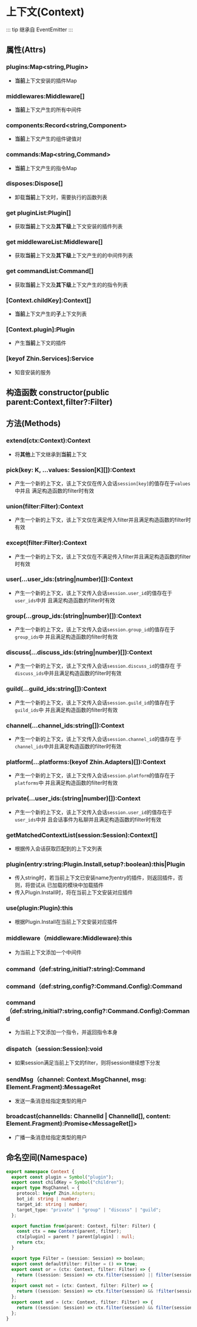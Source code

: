 # 上下文(Context)

::: tip 继承自 EventEmitter :::

## 属性(Attrs)

### plugins:Map<string,Plugin>

- **当前**上下文安装的插件Map

### middlewares:Middleware[]

- **当前**上下文产生的所有中间件

### components:Record<string,Component>

- **当前**上下文产生的组件键值对

### commands:Map<string,Command>

- **当前**上下文产生的指令Map

### disposes:Dispose[]

- 卸载**当前**上下文时，需要执行的函数列表

### get pluginList:Plugin[]

- 获取**当前**上下文及**其下级**上下文安装的插件列表

### get middlewareList:Middleware[]

- 获取**当前**上下文及**其下级**上下文产生的的中间件列表

### get commandList:Command[]

- 获取**当前**上下文及**其下级**上下文产生的的指令列表

### [Context.childKey]:Context[]

- **当前**上下文产生的**子**上下文列表

### [Context.plugin]:Plugin

- 产生**当前**上下文的插件

### [keyof Zhin.Services]:Service

- 知音安装的服务

## 构造函数 constructor(public parent:Context,filter?:Filter)

## 方法(Methods)

### extend(ctx:Context):Context

- 将**其他**上下文继承到**当前**上下文

### pick(key: K, ...values: Session[K][]):Context

- 产生一个新的上下文，该上下文仅在传入会话`session[key]`的值存在于`values`中并且
  满足构造函数的filter时有效

### union(filter:Filter):Context

- 产生一个新的上下文，该上下文仅在满足传入filter并且满足构造函数的filter时有效

### except(filter:Filter):Context

- 产生一个新的上下文，该上下文仅在不满足传入filter并且满足构造函数的filter时有效

### user(...user_ids:(string|number)[]):Context

- 产生一个新的上下文，该上下文传入会话`session.user_id`的值存在于`user_ids`中并
  且满足构造函数的filter时有效

### group(...group_ids:(string|number)[]):Context

- 产生一个新的上下文，该上下文传入会话`session.group_id`的值存在于`group_ids`中
  并且满足构造函数的filter时有效

### discuss(...discuss_ids:(string|number)[]):Context

- 产生一个新的上下文，该上下文传入会话`session.discuss_id`的值存在
  于`discuss_ids`中并且满足构造函数的filter时有效

### guild(...guild_ids:string[]):Context

- 产生一个新的上下文，该上下文传入会话`session.guild_id`的值存在于`guild_ids`中
  并且满足构造函数的filter时有效

### channel(...channel_ids:string[]):Context

- 产生一个新的上下文，该上下文传入会话`session.channel_id`的值存在
  于`channel_ids`中并且满足构造函数的filter时有效

### platform(...platforms:(keyof Zhin.Adapters)[]):Context

- 产生一个新的上下文，该上下文传入会话`session.platform`的值存在于`platforms`中
  并且满足构造函数的filter时有效

### private(...user_ids:(string|number)[]):Context

- 产生一个新的上下文，该上下文传入会话`session.user_id`的值存在于`user_ids`中并
  且会话事件为私聊并且满足构造函数的filter时有效

### getMatchedContextList(session:Session):Context[]

- 根据传入会话获取匹配到的上下文列表

### plugin(entry:string:Plugin.Install,setup?:boolean):this|Plugin

- 传入string时，若当前上下文已安装name为entry的插件，则返回插件，否则，将尝试从
  已加载的模块中加载插件
- 传入Plugin.Install时，将在当前上下文安装对应插件

### use(plugin:Plugin):this

- 根据Plugin.Install在当前上下文安装对应插件

### middleware（middleware:Middleware):this

- 为当前上下文添加一个中间件

### command（def:string,initial?:string):Command
### command（def:string,config?:Command.Config):Command
### command（def:string,initial?:string,config?:Command.Config):Command

- 为当前上下文添加一个指令，并返回指令本身

### dispatch（session:Session):void

- 如果session满足当前上下文的filter，则将session继续想下分发

### sendMsg（channel: Context.MsgChannel, msg: Element.Fragment):MessageRet

- 发送一条消息给指定类型的用户

### broadcast(channelIds: ChannelId | ChannelId[], content: Element.Fragment):Promise<MessageRet[]>

- 广播一条消息给指定类型的用户

## 命名空间(Namespace)

```typescript
export namespace Context {
  export const plugin = Symbol("plugin");
  export const childKey = Symbol("children");
  export type MsgChannel = {
    protocol: keyof Zhin.Adapters;
    bot_id: string | number;
    target_id: string | number;
    target_type: "private" | "group" | "discuss" | "guild";
  };

  export function from(parent: Context, filter: Filter) {
    const ctx = new Context(parent, filter);
    ctx[plugin] = parent ? parent[plugin] : null;
    return ctx;
  }

  export type Filter = (session: Session) => boolean;
  export const defaultFilter: Filter = () => true;
  export const or = (ctx: Context, filter: Filter) => {
    return ((session: Session) => ctx.filter(session) || filter(session)) as Filter;
  };
  export const not = (ctx: Context, filter: Filter) => {
    return ((session: Session) => ctx.filter(session) && !filter(session)) as Filter;
  };
  export const and = (ctx: Context, filter: Filter) => {
    return ((session: Session) => ctx.filter(session) && filter(session)) as Filter;
  };
}
```
